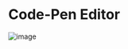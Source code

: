 # Code-Pen Editor
![image](https://github.com/khushi2762/Code-pen_Clone/assets/92581650/8c4e45a7-e592-4d49-90e8-a4f45d4a7e78)
